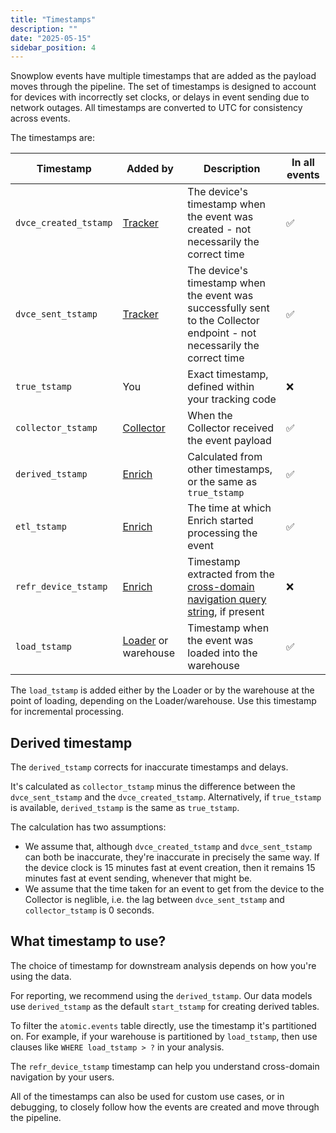 ```yaml
---
title: "Timestamps"
description: ""
date: "2025-05-15"
sidebar_position: 4
---
```


Snowplow events have multiple timestamps that are added as the payload moves through the pipeline. The set of timestamps is designed to account for devices with incorrectly set clocks, or delays in event sending due to network outages. All timestamps are converted to UTC for consistency across events.

The timestamps are:

| Timestamp             | Added by                                                                            | Description                                                                                                                                                            | In all events |
| --------------------- | ----------------------------------------------------------------------------------- | ---------------------------------------------------------------------------------------------------------------------------------------------------------------------- | ------------- |
| `dvce_created_tstamp` | [Tracker](/docs/sources/trackers/index.md)                                          | The device's timestamp when the event was created - not necessarily the correct time                                                                                   | ✅             |
| `dvce_sent_tstamp`    | [Tracker](/docs/sources/trackers/index.md)                                          | The device's timestamp when the event was successfully sent to the Collector endpoint - not necessarily the correct time                                               | ✅             |
| `true_tstamp`         | You                                                                                 | Exact timestamp, defined within your tracking code                                                                                                                     | ❌             |
| `collector_tstamp`    | [Collector](/docs/pipeline/collector/index.md)                                      | When the Collector received the event payload                                                                                                                          | ✅             |
| `derived_tstamp`      | [Enrich](/docs/api-reference/enrichment-components/index.md)                        | Calculated from other timestamps, or the same as `true_tstamp`                                                                                                         | ✅             |
| `etl_tstamp`          | [Enrich](/docs/api-reference/enrichment-components/index.md)                        | The time at which Enrich started processing the event                                                                                                                  | ✅             |
| `refr_device_tstamp`  | [Enrich](/docs/api-reference/enrichment-components/index.md)                        | Timestamp extracted from the [cross-domain navigation query string](/docs/pipeline/enrichments/available-enrichments/cross-navigation-enrichment/index.md), if present | ❌             |
| `load_tstamp`         | [Loader](/docs/destinations/warehouses-lakes/loading-process/index.md) or warehouse | Timestamp when the event was loaded into the warehouse                                                                                                                 | ✅             |

The `load_tstamp` is added either by the Loader or by the warehouse at the point of loading, depending on the Loader/warehouse. Use this timestamp for incremental processing.

## Derived timestamp

The `derived_tstamp` corrects for inaccurate timestamps and delays.

It's calculated as `collector_tstamp` minus the difference between the `dvce_sent_tstamp` and the `dvce_created_tstamp`. Alternatively, if `true_tstamp` is available, `derived_tstamp` is the same as `true_tstamp`.

The calculation has two assumptions:
* We assume that, although `dvce_created_tstamp` and `dvce_sent_tstamp` can both be inaccurate, they're inaccurate in precisely the same way. If the device clock is 15 minutes fast at event creation, then it remains 15 minutes fast at event sending, whenever that might be.
* We assume that the time taken for an event to get from the device to the Collector is neglible, i.e. the lag between `dvce_sent_tstamp` and `collector_tstamp` is 0 seconds.

## What timestamp to use?

The choice of timestamp for downstream analysis depends on how you're using the data.

For reporting, we recommend using the `derived_tstamp`. Our data models use `derived_tstamp` as the default `start_tstamp` for creating derived tables.

To filter the `atomic.events` table directly, use the timestamp it's partitioned on. For example, if your warehouse is partitioned by `load_tstamp`, then use clauses like `WHERE load_tstamp > ?` in your analysis.

The `refr_device_tstamp` timestamp can help you understand cross-domain navigation by your users.

All of the timestamps can also be used for custom use cases, or in debugging, to closely follow how the events are created and move through the pipeline.

